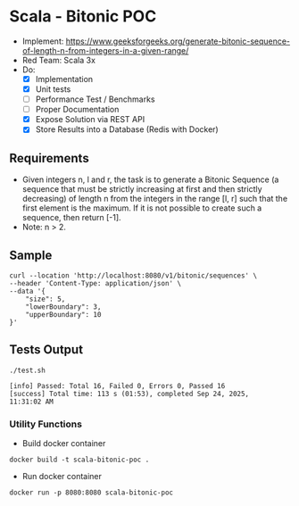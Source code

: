 # Scala - Bitonic POC

- Implement: https://www.geeksforgeeks.org/generate-bitonic-sequence-of-length-n-from-integers-in-a-given-range/
- Red Team: Scala 3x
- Do:
    - [x] Implementation
    - [x] Unit tests
    - [ ] Performance Test / Benchmarks
    - [ ] Proper Documentation
    - [x] Expose Solution via REST API
    - [x] Store Results into a Database (Redis with Docker)

## Requirements

- Given integers n, l and r, the task is to generate a Bitonic Sequence 
(a sequence that must be strictly increasing at first and then strictly decreasing) 
of length n from the integers in the range [l, r] such that the first element is the maximum.
If it is not possible to create such a sequence, then return [-1].
- Note: n > 2.

## Sample 

```
curl --location 'http://localhost:8080/v1/bitonic/sequences' \
--header 'Content-Type: application/json' \
--data '{
    "size": 5,
    "lowerBoundary": 3,
    "upperBoundary": 10
}'
```

## Tests Output

```
./test.sh

[info] Passed: Total 16, Failed 0, Errors 0, Passed 16
[success] Total time: 113 s (01:53), completed Sep 24, 2025, 11:31:02 AM
```

### Utility Functions

* Build docker container
```
docker build -t scala-bitonic-poc .
```

* Run docker container
```
docker run -p 8080:8080 scala-bitonic-poc
```